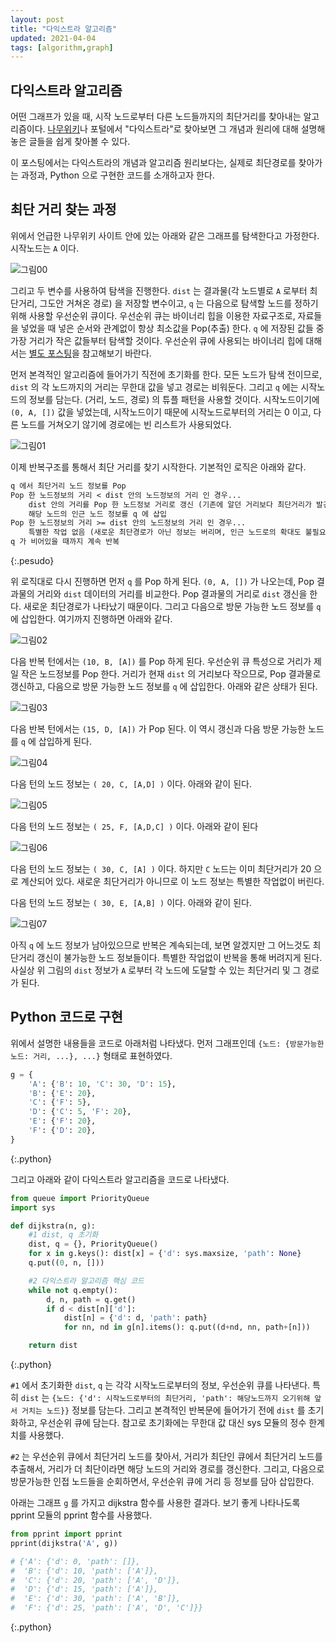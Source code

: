 ```yaml
---
layout: post
title: "다익스트라 알고리즘"
updated: 2021-04-04
tags: [algorithm,graph]
---
```


## 다익스트라 알고리즘

어떤 그래프가 있을 때, 시작 노드로부터 다른 노드들까지의 최단거리를 찾아내는 알고리즘이다. [나무위키](https://namu.wiki/w/%EB%8B%A4%EC%9D%B5%EC%8A%A4%ED%8A%B8%EB%9D%BC%20%EC%95%8C%EA%B3%A0%EB%A6%AC%EC%A6%98)나 포털에서 "다익스트라"로 찾아보면 그 개념과 원리에 대해 설명해 놓은 글들을 쉽게 찾아볼 수 있다.

이 포스팅에서는 다익스트라의 개념과 알고리즘 원리보다는, 실제로 최단경로를 찾아가는 과정과, Python 으로 구현한 코드를 소개하고자 한다.

## 최단 거리 찾는 과정

위에서 언급한 나무위키 사이트 안에 있는 아래와 같은 그래프를 탐색한다고 가정한다. 시작노드는 `A` 이다.

![그림00](/img/algorithm/algorithm-3010-01-01-00.svg)

그리고 두 변수를 사용하여 탐색을 진행한다. `dist` 는 결과물(각 노드별로 `A` 로부터 최단거리, 그도안 거쳐온 경로) 을 저장할 변수이고, `q` 는 다음으로 탐색할 노드를 정하기 위해 사용할 우선순위 큐이다. 우선순위 큐는 바이너리 힙을 이용한 자료구조로, 자료들을 넣었을 때 넣은 순서와 관계없이 항상 최소값을 Pop(추출) 한다. `q` 에 저장된 값들 중 가장 거리가 작은 값들부터 탐색할 것이다. 우선순위 큐에 사용되는 바이너리 힙에 대해서는 [별도 포스팅](/post/binary-heap-structure)을 참고해보기 바란다.

먼저 본격적인 알고리즘에 들어가기 직전에 초기화를 한다. 모든 노드가 탐색 전이므로, `dist` 의 각 노드까지의 거리는 무한대 값을 넣고 경로는 비워둔다. 그리고 `q` 에는 시작노드의 정보를 담는다. (거리, 노드, 경로) 의 튜플 패턴을 사용할 것이다. 시작노드이기에 `(0, A, [])` 값을 넣었는데, 시작노드이기 때문에 시작노드로부터의 거리는 0 이고, 다른 노드를 거쳐오기 않기에 경로에는 빈 리스트가 사용되었다.

![그림01](/img/algorithm/algorithm-3010-01-01-01.svg)

이제 반복구조를 통해서 최단 거리를 찾기 시작한다. 기본적인 로직은 아래와 같다.

```txt
q 에서 최단거리 노드 정보를 Pop
Pop 한 노드정보의 거리 < dist 안의 노드정보의 거리 인 경우...
    dist 안의 거리를 Pop 한 노드정보 거리로 갱신 (기존에 알던 거리보다 최단거리가 발견되었으므로)
    해당 노드의 인근 노드 정보를 q 에 삽입
Pop 한 노드정보의 거리 >= dist 안의 노드정보의 거리 인 경우...
    특별한 작업 없음 (새로운 최단경로가 아닌 정보는 버리며, 인근 노드로의 확대도 불필요)
q 가 비어있을 때까지 계속 반복
```
{:.pesudo}

위 로직대로 다시 진행하면 먼저 `q` 를 Pop 하게 된다. `(0, A, [])` 가 나오는데, Pop 결과물의 거리와 `dist` 데이터의 거리를 비교한다. Pop 결과물의 거리로 `dist` 갱신을 한다. 새로운 최단경로가 나타났기 때문이다. 그리고 다음으로 방문 가능한 노드 정보를 `q` 에 삽입한다. 여기까지 진행하면 아래와 같다.

![그림02](/img/algorithm/algorithm-3010-01-01-02.svg)

다음 반복 턴에서는 `(10, B, [A])` 를 Pop 하게 된다. 우선순위 큐 특성으로 거리가 제일 작은 노드정보를 Pop 한다. 거리가 현재 `dist` 의 거리보다 작으므로, Pop 결과물로 갱신하고, 다음으로 방문 가능한 노드 정보를 `q` 에 삽입한다. 아래와 같은 상태가 된다.

![그림03](/img/algorithm/algorithm-3010-01-01-03.svg)

다음 반복 턴에서는 `(15, D, [A])` 가 Pop 된다. 이 역시 갱신과 다음 방문 가능한 노드를 `q` 에 삽입하게 된다.

![그림04](/img/algorithm/algorithm-3010-01-01-04.svg)

다음 턴의 노드 정보는 `( 20, C, [A,D] )` 이다. 아래와 같이 된다.

![그림05](/img/algorithm/algorithm-3010-01-01-05.svg)

다음 턴의 노드 정보는 `( 25, F, [A,D,C] )` 이다. 아래와 같이 된다

![그림06](/img/algorithm/algorithm-3010-01-01-06.svg)

다음 턴의 노드 정보는 `( 30, C, [A] )` 이다. 하지만 `C` 노드는 이미 최단거리가 20 으로 계산되어 있다. 새로운 최단거리가 아니므로 이 노드 정보는 특별한 작업없이 버린다.

다음 턴의 노드 정보는 `( 30, E, [A,B] )` 이다. 아래와 같이 된다.

![그림07](/img/algorithm/algorithm-3010-01-01-07.svg)

아직 `q` 에 노드 정보가 남아있으므로 반복은 계속되는데, 보면 알겠지만 그 어느것도 최단거리 갱신이 불가능한 노드 정보들이다. 특별한 작업없이 반복을 통해 버려지게 된다. 사실상 위 그림의 `dist` 정보가 `A` 로부터 각 노드에 도달할 수 있는 최단거리 및 그 경로가 된다.

## Python 코드로 구현

위에서 설명한 내용들을 코드로 아래처럼 나타냈다. 먼저 그래프인데 `{노드: {방문가능한노드: 거리, ...}, ...}` 형태로 표현하였다.

```py
g = {
    'A': {'B': 10, 'C': 30, 'D': 15},
    'B': {'E': 20},
    'C': {'F': 5},
    'D': {'C': 5, 'F': 20},
    'E': {'F': 20},
    'F': {'D': 20},
}
```
{:.python}

그리고 아래와 같이 다익스트라 알고리즘을 코드로 나타냈다.

```py
from queue import PriorityQueue
import sys

def dijkstra(n, g):
    #1 dist, q 초기화
    dist, q = {}, PriorityQueue()
    for x in g.keys(): dist[x] = {'d': sys.maxsize, 'path': None}
    q.put((0, n, []))

    #2 다익스트라 알고리즘 핵심 코드
    while not q.empty():
        d, n, path = q.get()
        if d < dist[n]['d']:
            dist[n] = {'d': d, 'path': path}
            for nn, nd in g[n].items(): q.put((d+nd, nn, path+[n]))

    return dist
```
{:.python}

`#1` 에서 초기화한 `dist`, `q` 는 각각 시작노드로부터의 정보, 우선순위 큐를 나타낸다. 특히 `dist` 는 `{노드: {'d': 시작노드로부터의 최단거리, 'path': 해당노드까지 오기위해 앞서 거치는 노드}}` 정보를 담는다. 그리고 본격적인 반복문에 들어가기 전에 `dist` 를 초기화하고, 우선순위 큐에 담는다. 참고로 초기화에는 무한대 값 대신 sys 모듈의 정수 한계치를 사용했다.

`#2` 는 우선순위 큐에서 최단거리 노드를 찾아서, 거리가 최단인 큐에서 최단거리 노드를 추출해서, 거리가 더 최단이라면 해당 노드의 거리와 경로를 갱신한다. 그리고, 다음으로 방문가능한 인접 노드들을 순회하면서, 우선순위 큐에 거리 등 정보를 담아 삽입한다.

아래는 그래프 `g` 를 가지고 dijkstra 함수를 사용한 결과다. 보기 좋게 나타나도록 pprint 모듈의 pprint 함수를 사용했다.

```py
from pprint import pprint
pprint(dijkstra('A', g))

# {'A': {'d': 0, 'path': []},
#  'B': {'d': 10, 'path': ['A']},
#  'C': {'d': 20, 'path': ['A', 'D']},
#  'D': {'d': 15, 'path': ['A']},
#  'E': {'d': 30, 'path': ['A', 'B']},
#  'F': {'d': 25, 'path': ['A', 'D', 'C']}}
```
{:.python}

